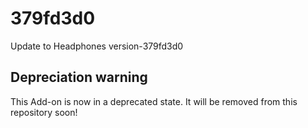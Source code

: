 # 379fd3d0
Update to Headphones version-379fd3d0

## Depreciation warning

This Add-on is now in a deprecated state. It will be removed from this repository soon!
